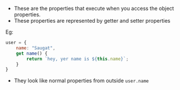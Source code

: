 - These are the properties that execute when you access the object properties.
- These properties are represented by getter and setter properties

Eg: 
```js
user = {
    name: "Saugat",
    get name() {
        return `hey, yer name is ${this.name}`;
    }
}
```

- They look like normal properties from outside `user.name` 